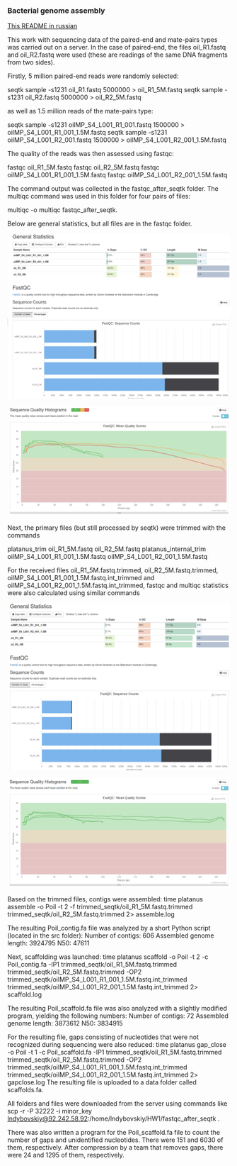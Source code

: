 ### Bacterial genome assembly

[This README in russian](README.ru.md)

This work with sequencing data of the paired-end and mate-pairs types was carried out on a server.
In the case of paired-end, the files oil_R1.fastq and oil_R2.fastq were used (these are readings of the same DNA fragments from two sides).

Firstly, 5 million paired-end reads were randomly selected:

seqtk sample -s1231 oil_R1.fastq 5000000 > oil_R1_5M.fastq
seqtk sample -s1231 oil_R2.fastq 5000000 > oil_R2_5M.fastq

as well as 1.5 million reads of the mate-pairs type:

seqtk sample -s1231 oilMP_S4_L001_R1_001.fastq 1500000 > oilMP_S4_L001_R1_001_1.5M.fastq
seqtk sample -s1231 oilMP_S4_L001_R2_001.fastq 1500000 > oilMP_S4_L001_R2_001_1.5M.fastq



The quality of the reads was then assessed using fastqc:

fastqc oil_R1_5M.fastq
fastqc oil_R2_5M.fastq
fastqc oilMP_S4_L001_R1_001_1.5M.fastq
fastqc oilMP_S4_L001_R2_001_1.5M.fastq

The command output was collected in the fastqc_after_seqtk folder.
The multiqc command was used in this folder for four pairs of files:

multiqc -o multiqc fastqc_after_seqtk. 

Below are general statistics, but all files are in the fastqc folder.

![](fastqc/Stat_1_1.png)

![](fastqc/Stat_1_2.png)

Next, the primary files (but still processed by seqtk) were trimmed with the commands

platanus_trim oil_R1_5M.fastq oil_R2_5M.fastq
platanus_internal_trim oilMP_S4_L001_R1_001_1.5M.fastq oilMP_S4_L001_R2_001_1.5M.fastq



For the received files oil_R1_5M.fastq.trimmed, oil_R2_5M.fastq.trimmed, oilMP_S4_L001_R1_001_1.5M.fastq.int_trimmed and oilMP_S4_L001_R2_001_1.5M.fastq.int_trimmed, fastqc and multiqc statistics were also calculated using similar commands

![](fastqc/Stat_2_1.png)

![](fastqc/Stat_2_2.png)

Based on the trimmed files, contigs were assembled:
time platanus assemble -o Poil -t 2 -f trimmed_seqtk/oil_R1_5M.fastq.trimmed trimmed_seqtk/oil_R2_5M.fastq.trimmed 2> assemble.log

The resulting Poil_contig.fa file was analyzed by a short Python script (located in the src folder):
Number of contigs: 606
Assembled genome length: 3924795
N50: 47611

Next, scaffolding was launched:
time platanus scaffold -o Poil -t 2 -c Poil_contig.fa -IP1 trimmed_seqtk/oil_R1_5M.fastq.trimmed trimmed_seqtk/oil_R2_5M.fastq.trimmed -OP2 trimmed_seqtk/oilMP_S4_L001_R1_001_1.5M.fastq.int_trimmed trimmed_seqtk/oilMP_S4_L001_R2_001_1.5M.fastq.int_trimmed 2> scaffold.log

The resulting Poil_scaffold.fa file was also analyzed with a slightly modified program, yielding the following numbers:
Number of contigs: 72
Assembled genome length: 3873612
N50: 3834915

For the resulting file, gaps consisting of nucleotides that were not recognized during sequencing were also reduced:
time platanus gap_close -o Poil -t 1 -c Poil_scaffold.fa -IP1 trimmed_seqtk/oil_R1_5M.fastq.trimmed trimmed_seqtk/oil_R2_5M.fastq.trimmed -OP2 trimmed_seqtk/oilMP_S4_L001_R1_001_1.5M.fastq.int_trimmed trimmed_seqtk/oilMP_S4_L001_R2_001_1.5M.fastq.int_trimmed 2> gapclose.log
The resulting file is uploaded to a data folder called scaffolds.fa.

All folders and files were downloaded from the server using commands like
scp -r -P 32222 -i minor_key lndybovskiy@92.242.58.92:/home/lndybovskiy/HW1/fastqc_after_seqtk .

There was also written a program for the Poil_scaffold.fa file to count the number of gaps and unidentified nucleotides. There were 151 and 6030 of them, respectively. After compression by a team that removes gaps, there were 24 and 1295 of them, respectively.
